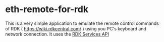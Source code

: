 # eth-remote-for-rdk
This is a very simple application to emulate the remote control commands of RDK ( https://wiki.rdkcentral.com/ ) using you PC's keyboard and network connection. It uses the [RDK Services API](https://rdkcentral.github.io/rdkservices/#/README)
